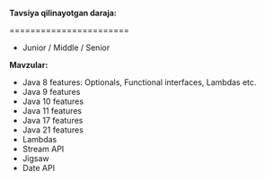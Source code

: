 **Tavsiya qilinayotgan daraja:** 

=======================
- Junior / Middle / Senior

**Mavzular:** 
- Java 8 features: Optionals, Functional interfaces, Lambdas etc.
- Java 9 features
- Java 10 features
- Java 11 features
- Java 17 features
- Java 21 features
- Lambdas
- Stream API
- Jigsaw
- Date API